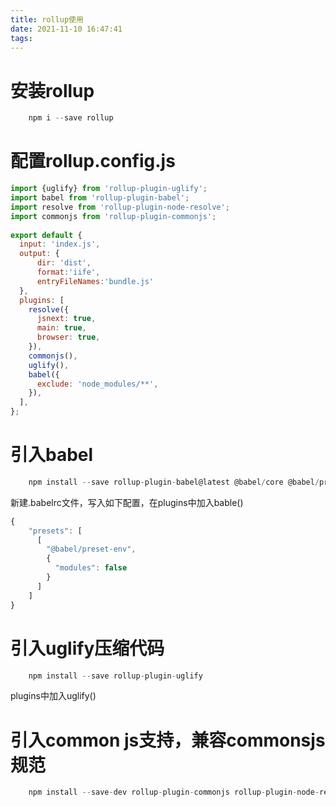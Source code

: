 ```yaml
---
title: rollup使用
date: 2021-11-10 16:47:41
tags:
---
```

# 安装rollup
```javascript
    npm i --save rollup
```
# 配置rollup.config.js
```javascript
import {uglify} from 'rollup-plugin-uglify';
import babel from 'rollup-plugin-babel';
import resolve from 'rollup-plugin-node-resolve';
import commonjs from 'rollup-plugin-commonjs';
 
export default {
  input: 'index.js',
  output: {
      dir: 'dist',
      format:'iife',
      entryFileNames:'bundle.js'
  },
  plugins: [
    resolve({
      jsnext: true,
      main: true,
      browser: true,
    }),
    commonjs(),
    uglify(),
    babel({
      exclude: 'node_modules/**',
    }),
  ],
};
```
# 引入babel
```javascript
    npm install --save rollup-plugin-babel@latest @babel/core @babel/preset-env
```
新建.babelrc文件，写入如下配置，在plugins中加入bable()
```javascript
{
    "presets": [
      [
        "@babel/preset-env",
        {
          "modules": false
        }
      ]
    ]
}
```
# 引入uglify压缩代码
```javascript
    npm install --save rollup-plugin-uglify
```
plugins中加入uglify()
# 引入common js支持，兼容commonsjs规范
```javascript
    npm install --save-dev rollup-plugin-commonjs rollup-plugin-node-resolve
```